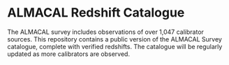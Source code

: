# ALMACAL Redshift Catalogue
The ALMACAL survey includes observations of over 1,047 calibrator sources. This repository contains a public version of the ALMACAL Survey catalogue, complete with verified redshifts. The catalogue will be regularly updated as more calibrators are observed.
